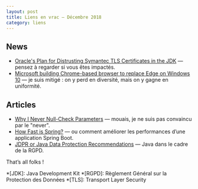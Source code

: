 ```yaml
---
layout: post
title: Liens en vrac — Décembre 2018
category: liens
---
```


## News

* [Oracle's Plan for Distrusting Symantec TLS Certificates in the JDK](https://blogs.oracle.com/java-platform-group/jdk-distrusting-symantec-tls-certificates)
  — pensez à regarder si vous êtes impactés.
* [Microsoft building Chrome-based browser to replace Edge on Windows 10](https://thehackernews.com/2018/12/edge-browser-anaheim-chromium.html)
  — je suis mitigé : on y perd en diversité, mais on y gagne en uniformité.

## Articles

* [Why I Never Null-Check Parameters](https://dzone.com/articles/why-i-never-null-check-parameters)
  — mouais, je ne suis pas convaincu par le "never".
* [How Fast is Spring?](https://spring.io/blog/2018/12/12/how-fast-is-spring)
  — ou comment améliorer les performances d’une application Spring Boot.
* [JDPR or Java Data Protection Recommendations](https://dzone.com/articles/jdpr-java-data-protection-recommendations)
  — Java dans le cadre de la RGPD.

That’s all folks !

*[JDK]: Java Development Kit
*[RGPD]: Règlement Général sur la Protection des Données
*[TLS]: Transport Layer Security
